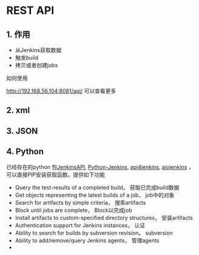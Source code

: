 # REST API

## 1. 作用

* 从Jenkins获取数据
* 触发build
* 拷贝或者创建jobs

如何使用

http://192.168.56.104:8081/api/ 可以查看更多



## 2. xml 

## 3. JSON 

## 4. Python

已经存在的python 包[JenkinsAPI](https://pypi.python.org/pypi/jenkinsapi), [Python-Jenkins](https://pypi.python.org/pypi/python-jenkins/), [api4jenkins](https://pypi.org/project/api4jenkins/), [aiojenkins](https://pypi.org/project/aiojenkins/) ，可以直接PIP安装获取函数。提供如下功能

- Query the test-results of a completed build， 获取已完成build数据
- Get objects representing the latest builds of a job， job中的对象
- Search for artifacts by simple criteria， 搜索artifacts
- Block until jobs are complete， Block以完成job
- Install artifacts to custom-specified directory structures， 安装artifacts
- Authentication support for Jenkins instances， 认证
- Ability to search for builds by subversion revision。 subversion
- Ability to add/remove/query Jenkins agents， 管理agents
- 

## 
